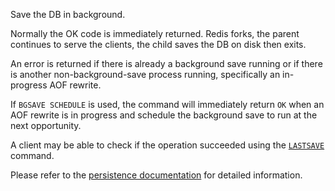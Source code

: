 Save the DB in background.

Normally the OK code is immediately returned.
Redis forks, the parent continues to serve the clients, the child saves the DB
on disk then exits.

An error is returned if there is already a background save running or if there
is another non-background-save process running, specifically an in-progress AOF
rewrite.

If `BGSAVE SCHEDULE` is used, the command will immediately return `OK` when an
AOF rewrite is in progress and schedule the background save to run at the next
opportunity.

A client may be able to check if the operation succeeded using the [`LASTSAVE`](/commands/lastsave)
command.

Please refer to the [persistence documentation][tp] for detailed information.

[tp]: /topics/persistence

